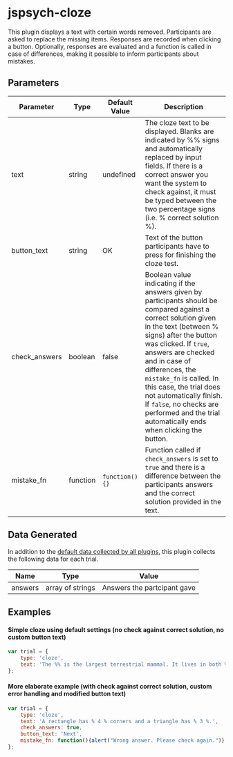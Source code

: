 # jspsych-cloze

This plugin displays a text with certain words removed. Participants are asked to replace the missing items. Responses are recorded when clicking a button. Optionally, responses are evaluated and a function is called in case of differences, making it possible to inform participants about mistakes.

## Parameters

Parameter | Type | Default Value | Description
----------|------|---------------|------------
text | string | undefined | The cloze text to be displayed. Blanks are indicated by %% signs and automatically replaced by input fields. If there is a correct answer you want the system to check against, it must be typed between the two percentage signs (i.e. % correct solution %).
button_text | string | OK | Text of the button participants have to press for finishing the cloze test.
check_answers | boolean | false | Boolean value indicating if the answers given by participants should be compared against a correct solution given in the text (between % signs) after the button was clicked. If ```true```, answers are checked and in case of differences, the ```mistake_fn``` is called. In this case, the trial does not automatically finish. If ```false```, no checks are performed and the trial automatically ends when clicking the button.
mistake_fn | function | ```function(){}``` | Function called if ```check_answers``` is set to ```true``` and there is a difference between the participants answers and the correct solution provided in the text.

## Data Generated

In addition to the [default data collected by all plugins](overview#data-collected-by-plugins), this plugin collects the following data for each trial.

Name | Type | Value
-----|------|------
answers | array of strings | Answers the partcipant gave

## Examples

#### Simple cloze using default settings (no check against correct solution, no custom button text)

```javascript
var trial = {
	type: 'cloze',
	text: 'The %% is the largest terrestrial mammal. It lives in both %% and %%.'
};
```

#### More elaborate example (with check against correct solution, custom error handling and modified button text)

```javascript
var trial = {
    type: 'cloze',
    text: 'A rectangle has % 4 % corners and a triangle has % 3 %.',
    check_answers: true,
    button_text: 'Next',
    mistake_fn: function(){alert("Wrong answer. Please check again.")}
};
```